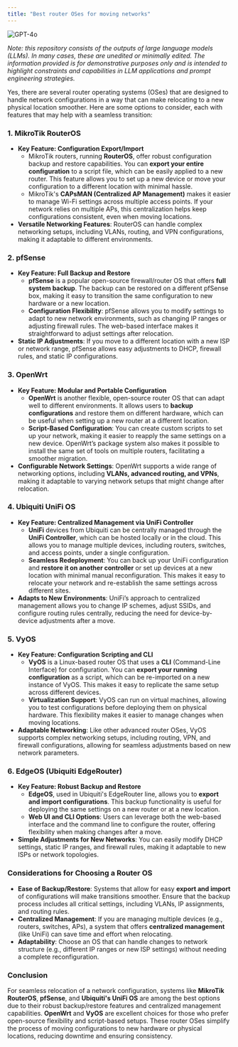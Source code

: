 ```yaml
---
title: "Best router OSes for moving networks"
---
```

![GPT-4o](https://img.shields.io/badge/GPT--4o-3333FF?style=for-the-badge&logo=openai&logoColor=white)



*Note: this repository consists of the outputs of large language models (LLMs). In many cases, these are unedited or minimally edited. The information provided is for demonstrative purposes only and is intended to highlight constraints and capabilities in LLM applications and prompt engineering strategies.*


Yes, there are several router operating systems (OSes) that are designed to handle network configurations in a way that can make relocating to a new physical location smoother. Here are some options to consider, each with features that may help with a seamless transition:

### 1. **MikroTik RouterOS**
   - **Key Feature: Configuration Export/Import**
     - MikroTik routers, running **RouterOS**, offer robust configuration backup and restore capabilities. You can **export your entire configuration** to a script file, which can be easily applied to a new router. This feature allows you to set up a new device or move your configuration to a different location with minimal hassle.
     - MikroTik's **CAPsMAN (Centralized AP Management)** makes it easier to manage Wi-Fi settings across multiple access points. If your network relies on multiple APs, this centralization helps keep configurations consistent, even when moving locations.
   - **Versatile Networking Features**: RouterOS can handle complex networking setups, including VLANs, routing, and VPN configurations, making it adaptable to different environments.

### 2. **pfSense**
   - **Key Feature: Full Backup and Restore**
     - **pfSense** is a popular open-source firewall/router OS that offers **full system backup**. The backup can be restored on a different pfSense box, making it easy to transition the same configuration to new hardware or a new location.
     - **Configuration Flexibility**: pfSense allows you to modify settings to adapt to new network environments, such as changing IP ranges or adjusting firewall rules. The web-based interface makes it straightforward to adjust settings after relocation.
   - **Static IP Adjustments**: If you move to a different location with a new ISP or network range, pfSense allows easy adjustments to DHCP, firewall rules, and static IP configurations.

### 3. **OpenWrt**
   - **Key Feature: Modular and Portable Configuration**
     - **OpenWrt** is another flexible, open-source router OS that can adapt well to different environments. It allows users to **backup configurations** and restore them on different hardware, which can be useful when setting up a new router at a different location.
     - **Script-Based Configuration**: You can create custom scripts to set up your network, making it easier to reapply the same settings on a new device. OpenWrt’s package system also makes it possible to install the same set of tools on multiple routers, facilitating a smoother migration.
   - **Configurable Network Settings**: OpenWrt supports a wide range of networking options, including **VLANs, advanced routing, and VPNs**, making it adaptable to varying network setups that might change after relocation.

### 4. **Ubiquiti UniFi OS**
   - **Key Feature: Centralized Management via UniFi Controller**
     - **UniFi** devices from Ubiquiti can be centrally managed through the **UniFi Controller**, which can be hosted locally or in the cloud. This allows you to manage multiple devices, including routers, switches, and access points, under a single configuration.
     - **Seamless Redeployment**: You can back up your UniFi configuration and **restore it on another controller** or set up devices at a new location with minimal manual reconfiguration. This makes it easy to relocate your network and re-establish the same settings across different sites.
   - **Adapts to New Environments**: UniFi’s approach to centralized management allows you to change IP schemes, adjust SSIDs, and configure routing rules centrally, reducing the need for device-by-device adjustments after a move.

### 5. **VyOS**
   - **Key Feature: Configuration Scripting and CLI**
     - **VyOS** is a Linux-based router OS that uses a **CLI** (Command-Line Interface) for configuration. You can **export your running configuration** as a script, which can be re-imported on a new instance of VyOS. This makes it easy to replicate the same setup across different devices.
     - **Virtualization Support**: VyOS can run on virtual machines, allowing you to test configurations before deploying them on physical hardware. This flexibility makes it easier to manage changes when moving locations.
   - **Adaptable Networking**: Like other advanced router OSes, VyOS supports complex networking setups, including routing, VPN, and firewall configurations, allowing for seamless adjustments based on new network parameters.

### 6. **EdgeOS (Ubiquiti EdgeRouter)**
   - **Key Feature: Robust Backup and Restore**
     - **EdgeOS**, used in Ubiquiti's EdgeRouter line, allows you to **export and import configurations**. This backup functionality is useful for deploying the same settings on a new router or at a new location. 
     - **Web UI and CLI Options**: Users can leverage both the web-based interface and the command line to configure the router, offering flexibility when making changes after a move.
   - **Simple Adjustments for New Networks**: You can easily modify DHCP settings, static IP ranges, and firewall rules, making it adaptable to new ISPs or network topologies.

### Considerations for Choosing a Router OS
- **Ease of Backup/Restore**: Systems that allow for easy **export and import** of configurations will make transitions smoother. Ensure that the backup process includes all critical settings, including VLANs, IP assignments, and routing rules.
- **Centralized Management**: If you are managing multiple devices (e.g., routers, switches, APs), a system that offers **centralized management** (like UniFi) can save time and effort when relocating.
- **Adaptability**: Choose an OS that can handle changes to network structure (e.g., different IP ranges or new ISP settings) without needing a complete reconfiguration.

### Conclusion
For seamless relocation of a network configuration, systems like **MikroTik RouterOS**, **pfSense**, and **Ubiquiti's UniFi OS** are among the best options due to their robust backup/restore features and centralized management capabilities. **OpenWrt** and **VyOS** are excellent choices for those who prefer open-source flexibility and script-based setups. These router OSes simplify the process of moving configurations to new hardware or physical locations, reducing downtime and ensuring consistency.
